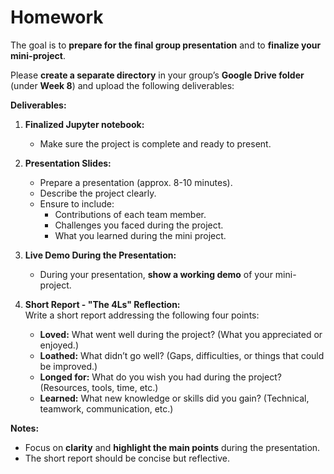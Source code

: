 # Homework

The goal is to **prepare for the final group presentation** and to **finalize your mini-project**.  

Please **create a separate directory** in your group’s **Google Drive folder** (under **Week 8**) and upload the following deliverables:

**Deliverables:**

1. **Finalized Jupyter notebook:**  
   - Make sure the project is complete and ready to present.

2. **Presentation Slides:**  
   - Prepare a presentation (approx. 8-10 minutes).  
   - Describe the project clearly.
   - Ensure to include:
     - Contributions of each team member.
     - Challenges you faced during the project.
     - What you learned during the mini project.

3. **Live Demo During the Presentation:**  
   - During your presentation, **show a working demo** of your mini-project.

4. **Short Report - "The 4Ls" Reflection:**  
   Write a short report addressing the following four points:
   - **Loved:** What went well during the project? (What you appreciated or enjoyed.)
   - **Loathed:** What didn’t go well? (Gaps, difficulties, or things that could be improved.)
   - **Longed for:** What do you wish you had during the project? (Resources, tools, time, etc.)
   - **Learned:** What new knowledge or skills did you gain? (Technical, teamwork, communication, etc.)



**Notes:**

- Focus on **clarity** and **highlight the main points** during the presentation.
- The short report should be concise but reflective.

